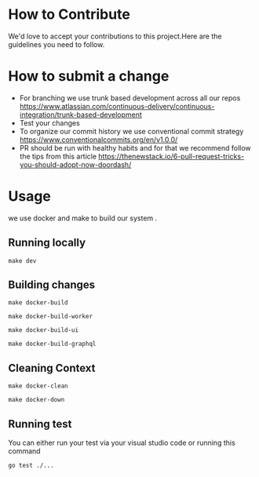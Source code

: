 # How to Contribute 
We'd love to accept your contributions to this project.Here are the guidelines you need to follow.

# How to submit a change

- For branching we use trunk based development across all our repos https://www.atlassian.com/continuous-delivery/continuous-integration/trunk-based-development
- Test your changes
- To organize our commit history we use conventional commit strategy https://www.conventionalcommits.org/en/v1.0.0/
- PR should be run with healthy habits and for that we recommend follow the tips from this article https://thenewstack.io/6-pull-request-tricks-you-should-adopt-now-doordash/



# Usage
we use docker and make to build our system .

## Running locally

```
make dev
```

## Building changes

```
make docker-build

make docker-build-worker

make docker-build-ui

make docker-build-graphql
```


## Cleaning Context

```
make docker-clean

make docker-down
```

## Running test

You can either run your test via your visual studio code or running this command

```
go test ./...
```





